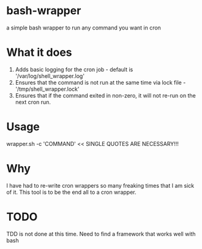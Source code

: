 bash-wrapper
============

a simple bash wrapper to run any command you want in cron

What it does
============

1. Adds basic logging for the cron job - default is '/var/log/shell_wrapper.log'
1. Ensures that the command is not run at the same time via lock file - '/tmp/shell_wrapper.lock'
1. Ensures that if the command exited in non-zero, it will not re-run on the next cron run.

Usage
=====

wrapper.sh -c 'COMMAND' << SINGLE QUOTES ARE NECESSARY!!!

Why
===

I have had to re-write cron wrappers so many freaking times that I am sick of it.
This tool is to be the end all to a cron wrapper.

TODO
====

TDD is not done at this time. Need to find a framework that works well with bash
